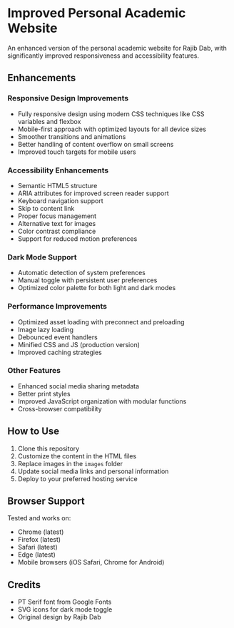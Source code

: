 # Improved Personal Academic Website

An enhanced version of the personal academic website for Rajib Dab, with significantly improved responsiveness and accessibility features.

## Enhancements

### Responsive Design Improvements
- Fully responsive design using modern CSS techniques like CSS variables and flexbox
- Mobile-first approach with optimized layouts for all device sizes
- Smoother transitions and animations
- Better handling of content overflow on small screens
- Improved touch targets for mobile users

### Accessibility Enhancements
- Semantic HTML5 structure
- ARIA attributes for improved screen reader support
- Keyboard navigation support
- Skip to content link
- Proper focus management
- Alternative text for images
- Color contrast compliance
- Support for reduced motion preferences

### Dark Mode Support
- Automatic detection of system preferences
- Manual toggle with persistent user preferences
- Optimized color palette for both light and dark modes

### Performance Improvements
- Optimized asset loading with preconnect and preloading
- Image lazy loading
- Debounced event handlers
- Minified CSS and JS (production version)
- Improved caching strategies

### Other Features
- Enhanced social media sharing metadata
- Better print styles
- Improved JavaScript organization with modular functions
- Cross-browser compatibility

## How to Use

1. Clone this repository
2. Customize the content in the HTML files
3. Replace images in the `images` folder
4. Update social media links and personal information
5. Deploy to your preferred hosting service

## Browser Support

Tested and works on:
- Chrome (latest)
- Firefox (latest)
- Safari (latest)
- Edge (latest)
- Mobile browsers (iOS Safari, Chrome for Android)

## Credits

- PT Serif font from Google Fonts
- SVG icons for dark mode toggle
- Original design by Rajib Dab 